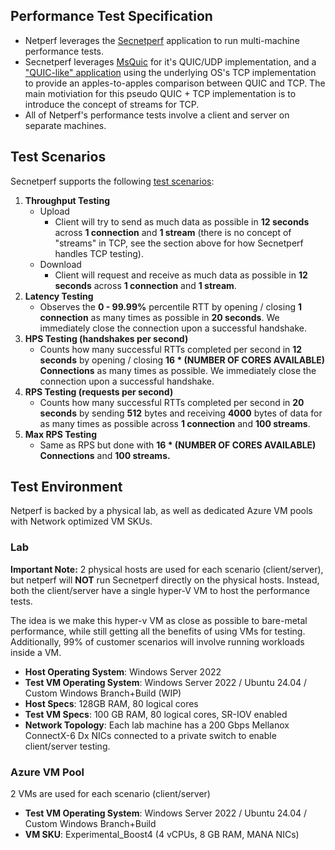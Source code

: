 ## Performance Test Specification

- Netperf leverages the [Secnetperf](https://microsoft.github.io/msquic/msquicdocs/src/perf/readme.html?q=secnetperf) application to run multi-machine performance tests.
- Secnetperf leverages [MsQuic](https://github.com/microsoft/msquic) for it's QUIC/UDP
implementation, and a
["QUIC-like" application](https://github.com/microsoft/msquic/blob/release/2.5/src/perf/lib/Tcp.cpp) using the underlying OS's TCP implementation to provide an apples-to-apples comparison between QUIC and TCP. The main motiviation for this pseudo QUIC + TCP implementation is to introduce the concept of streams for TCP.
- All of Netperf's performance tests involve a client and server on separate machines.

## Test Scenarios

Secnetperf supports the following [test scenarios](https://github.com/microsoft/msquic/blob/release/2.5/src/perf/lib/PerfClient.cpp#L35-L73):

1. **Throughput Testing**
    - Upload
      - Client will try to send as much data as possible in **12 seconds** across **1 connection** and **1 stream** (there is no concept of "streams" in TCP, see the section above for how Secnetperf handles TCP testing).
    - Download
      - Client will request and receive as much data as possible in **12 seconds** across **1 connection** and **1 stream**.
2. **Latency Testing**
    - Observes the **0 - 99.99%** percentile RTT by opening / closing **1 connection** as many times as possible in **20 seconds**. We immediately close the connection upon a successful handshake.
3. **HPS Testing (handshakes per second)**
    - Counts how many successful RTTs completed per second in **12 seconds** by opening / closing **16 * (NUMBER OF CORES AVAILABLE) Connections** as many times as possible. We immediately close the connection upon a successful handshake.
4. **RPS Testing (requests per second)**
    - Counts how many successful RTTs completed per second in **20 seconds** by sending **512** bytes and receiving **4000** bytes of data for as many times as possible across **1 connection** and **100 streams**.
5. **Max RPS Testing**
    - Same as RPS but done with **16 * (NUMBER OF CORES AVAILABLE) Connections** and **100 streams.**




## Test Environment

Netperf is backed by a physical lab, as well as dedicated Azure VM pools with Network optimized VM SKUs.

### Lab

**Important Note:**
2 physical hosts are used for each scenario (client/server), but netperf will **NOT** run Secnetperf directly on the physical hosts. Instead, both the client/server have a single hyper-V VM to host the performance tests.

The idea is we make this hyper-v VM as close as possible to bare-metal performance, while still getting all the benefits of using VMs for testing. Additionally, 99% of customer scenarios will involve running workloads inside a VM.

- **Host Operating System**: Windows Server 2022
- **Test VM Operating System**: Windows Server 2022 / Ubuntu 24.04 / Custom Windows Branch+Build (WIP)
- **Host Specs**: 128GB RAM, 80 logical cores
- **Test VM Specs**: 100 GB RAM, 80 logical cores, SR-IOV enabled
- **Network Topology**: Each lab machine has a 200 Gbps Mellanox ConnectX-6 Dx NICs connected to a private switch to enable client/server testing.

### Azure VM Pool

2 VMs are used for each scenario (client/server)

- **Test VM Operating System**: Windows Server 2022 / Ubuntu 24.04 / Custom Windows Branch+Build
- **VM SKU**: Experimental_Boost4 (4 vCPUs, 8 GB RAM, MANA NICs)


